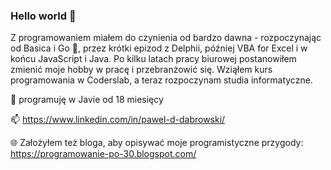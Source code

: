 ### Hello world 👋

Z programowaniem miałem do czynienia od bardzo dawna - rozpoczynając od Basica i Go 🐢, przez krótki epizod z Delphii, później VBA for Excel i w końcu JavaScript i Java. Po kilku latach pracy biurowej postanowiłem zmienić moje hobby w pracę i przebranżowić się. Wziąłem kurs programowania w Coderslab, a teraz rozpoczynam studia informatyczne.

🔭 programuję w Javie od 18 miesięcy

📫 https://www.linkedin.com/in/pawel-d-dabrowski/

🌐 Założyłem też bloga, aby opisywać moje programistyczne przygody: https://programowanie-po-30.blogspot.com/

<!--
**PawelDabrowski83/PawelDabrowski83** is a ✨ _special_ ✨ repository because its `README.md` (this file) appears on your GitHub profile.

Here are some ideas to get you started:

- 🔭 I’m currently working on ...
- 🌱 I’m currently learning ...
- 👯 I’m looking to collaborate on ...
- 🤔 I’m looking for help with ...
- 💬 Ask me about ...
- 📫 How to reach me: ...
- 😄 Pronouns: ...
- ⚡ Fun fact: ...
-->
